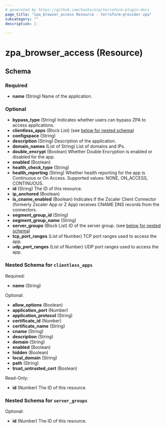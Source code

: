 ```yaml
---
# generated by https://github.com/hashicorp/terraform-plugin-docs
page_title: "zpa_browser_access Resource - terraform-provider-zpa"
subcategory: ""
description: |-
  
---
```


# zpa_browser_access (Resource)





<!-- schema generated by tfplugindocs -->
## Schema

### Required

- **name** (String) Name of the application.

### Optional

- **bypass_type** (String) Indicates whether users can bypass ZPA to access applications.
- **clientless_apps** (Block List) (see [below for nested schema](#nestedblock--clientless_apps))
- **configspace** (String)
- **description** (String) Description of the application.
- **domain_names** (List of String) List of domains and IPs.
- **double_encrypt** (Boolean) Whether Double Encryption is enabled or disabled for the app.
- **enabled** (Boolean)
- **health_check_type** (String)
- **health_reporting** (String) Whether health reporting for the app is Continuous or On Access. Supported values: NONE, ON_ACCESS, CONTINUOUS.
- **id** (String) The ID of this resource.
- **ip_anchored** (Boolean)
- **is_cname_enabled** (Boolean) Indicates if the Zscaler Client Connector (formerly Zscaler App or Z App) receives CNAME DNS records from the connectors.
- **segment_group_id** (String)
- **segment_group_name** (String)
- **server_groups** (Block List) ID of the server group. (see [below for nested schema](#nestedblock--server_groups))
- **tcp_port_ranges** (List of Number) TCP port ranges used to access the app.
- **udp_port_ranges** (List of Number) UDP port ranges used to access the app.

<a id="nestedblock--clientless_apps"></a>
### Nested Schema for `clientless_apps`

Required:

- **name** (String)

Optional:

- **allow_options** (Boolean)
- **application_port** (Number)
- **application_protocol** (String)
- **certificate_id** (Number)
- **certificate_name** (String)
- **cname** (String)
- **description** (String)
- **domain** (String)
- **enabled** (Boolean)
- **hidden** (Boolean)
- **local_domain** (String)
- **path** (String)
- **trust_untrusted_cert** (Boolean)

Read-Only:

- **id** (Number) The ID of this resource.


<a id="nestedblock--server_groups"></a>
### Nested Schema for `server_groups`

Optional:

- **id** (Number) The ID of this resource.


